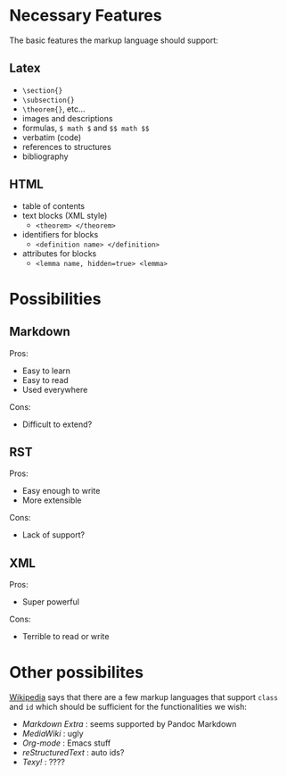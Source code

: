 # Necessary Features

The basic features the markup language should support:

## Latex

- `\section{}`
- `\subsection{}`
- `\theorem{}`, etc...
- images and descriptions
- formulas, `$ math $` and `$$ math $$`
- verbatim (code)
- references to structures
- bibliography

## HTML

- table of contents
- text blocks (XML style)
    - `<theorem> </theorem>`
- identifiers for blocks
    - `<definition name> </definition>`
- attributes for blocks
    - `<lemma name, hidden=true> <lemma>`

# Possibilities

## Markdown

Pros:
- Easy to learn
- Easy to read
- Used everywhere

Cons:
- Difficult to extend?

## RST

Pros:
- Easy enough to write
- More extensible

Cons:
- Lack of support?

## XML

Pros:
- Super powerful

Cons:
- Terrible to read or write

# Other possibilites

[Wikipedia](https://en.wikipedia.org/wiki/List_of_lightweight_markup_languages) says that there are a few markup languages that support `class` and `id` which should be sufficient for the functionalities we wish:

- *Markdown Extra* : seems supported by Pandoc Markdown
- *MediaWiki* : ugly
- *Org-mode* : Emacs stuff
- *reStructuredText* : auto ids?
- *Texy!* : ????
